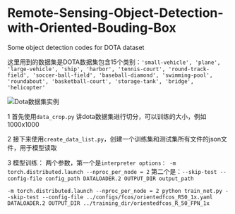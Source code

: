 # Remote-Sensing-Object-Detection-with-Oriented-Bouding-Box
Some object detection codes for DOTA dataset 

这里用到的数据集是DOTA数据集包含15个类别：`'small-vehicle', 'plane', 'large-vehicle', 'ship', 'harbor', 'tennis-court', 'round-track-field', 'soccer-ball-field', 'baseball-diamond', 'swimming-pool', 'roundabout', 'basketball-court', 'storage-tank', 'bridge', 'helicopter'`

![Dota数据集实例](https://github.com/weihancug/Remote-Sensing-Object-Detection-with-Oriented-Bouding-Box/blob/master/image/dota.png)

1 首先使用`data_crop.py` 讲dota数据集进行切分，可以训练的大小，例如1000x1000

2 接下来使用`create_data_list.py`，创建一个训练集和测试集所有文件的json文件，用于模型读取

3 模型训练： 两个参数，第一个是`interpreter options： -m torch.distributed.launch --nproc_per_node = 2`
                     第二个是：`--skip-test --config-file config_path DATALOADER.2 OUTPUT_DIR output_path`

```
-m torch.distributed.launch --nproc_per_node = 2 python train_net.py --skip-test --config-file ../configs/fcos/orientedfcos_R50_1x.yaml DATALOADER.2 OUTPUT_DIR ../training_dir/orientedfcos_R_50_FPN_1x
```
